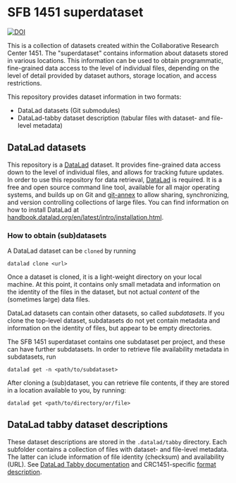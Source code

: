 # SFB 1451 superdataset

[![DOI](https://zenodo.org/badge/DOI/10.5281/zenodo.11119424.svg)](https://doi.org/10.5281/zenodo.11119424)

This is a collection of datasets created within the Collaborative
Research Center 1451.  The "superdataset" contains information about
datasets stored in various locations.  This information can be used to
obtain programmatic, fine-grained data access to the level of
individual files, depending on the level of detail provided by dataset
authors, storage location, and access restrictions.

This repository provides dataset information in two formats:

- DataLad datasets (Git submodules)
- DataLad-tabby dataset description (tabular files with dataset- and file-level metadata)

## DataLad datasets

This repository is a [DataLad](https://www.datalad.org/) dataset. It
provides fine-grained data access down to the level of individual
files, and allows for tracking future updates. In order to use this
repository for data retrieval, [DataLad](https://www.datalad.org/) is
required. It is a free and open source command line tool, available
for all major operating systems, and builds up on Git and
[git-annex](https://git-annex.branchable.com/) to allow sharing,
synchronizing, and version controlling collections of large files. You
can find information on how to install DataLad at
[handbook.datalad.org/en/latest/intro/installation.html](http://handbook.datalad.org/en/latest/intro/installation.html).

### How to obtain (sub)datasets

A DataLad dataset can be `cloned` by running

```
datalad clone <url>
```

Once a dataset is cloned, it is a light-weight directory on your local
machine.  At this point, it contains only small metadata and
information on the identity of the files in the dataset, but not
actual *content* of the (sometimes large) data files.

DataLad datasets can contain other datasets, so called *subdatasets*.
If you clone the top-level dataset, subdatasets do not yet contain
metadata and information on the identity of files, but appear to be
empty directories.

The SFB 1451 superdataset contains one subdataset per project, and
these can have further subdatasets. In order to retrieve file
availability metadata in subdatasets, run

```
datalad get -n <path/to/subdataset>
```

After cloning a (sub)dataset, you can retrieve file contents, if they
are stored in a location available to you, by running:

```
datalad get <path/to/directory/or/file>
```

## DataLad tabby dataset descriptions

These dataset descriptions are stored in the `.datalad/tabby`
directory.  Each subfolder contains a collection of files with
dataset- and file-level metadata.  The latter can iclude information
of file identity (checksum) and availability (URL).  See [DataLad
Tabby documentation](https://docs.datalad.org/projects/tabby/) and
CRC1451-specific [format
description](https://rdm.sfb1451.de/data-catalog-submission/).
